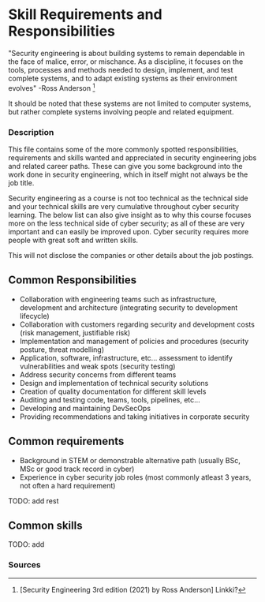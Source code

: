 # Skill Requirements and Responsibilities

"Security engineering is about building systems to remain dependable in the face of malice, error, or mischance. As a discipline, it focuses on the tools, processes and methods needed to design, implement, and test complete systems, and to adapt existing systems as their environment evolves" -Ross Anderson [^1]

It should be noted that these systems are not limited to computer systems, but rather complete systems involving people and related equipment.

### Description

This file contains some of the more commonly spotted responsibilities, requirements and skills wanted and appreciated in security engineering jobs and related career paths. These can give you some background into the work done in security engineering, which in itself might not always be the job title.

Security engineering as a course is not too technical as the technical side and your technical skills are very cumulative throughout cyber security learning. The below list can also give insight as to why this course focuses more on the less technical side of cyber security; as all of these are very important and can easily be improved upon. Cyber security requires more people with great soft and written skills. 

This will not disclose the companies or other details about the job postings.

## Common Responsibilities

* Collaboration with engineering teams such as infrastructure, development and architecture (integrating security to development lifecycle)  
* Collaboration with customers regarding security and development costs (risk management, justifiable risk)  
* Implementation and management of policies and procedures (security posture, threat modelling)  
* Application, software, infrastructure, etc... assessment to identify vulnerabilities and weak spots (security testing)  
* Address security concerns from different teams  
* Design and implementation of technical security solutions  
* Creation of quality documentation for different skill levels  
* Auditing and testing code, teams, tools, pipelines, etc...  
* Developing and maintaining DevSecOps  
* Providing recommendations and taking initiatives in corporate security

## Common requirements

* Background in STEM or demonstrable alternative path (usually BSc, MSc or good track record in cyber)  
* Experience in cyber security job roles (most commonly atleast 3 years, not often a hard requirement)  

TODO: add rest

## Common skills

TODO: add

### Sources

[^1]: [Security Engineering 3rd edition (2021) by Ross Anderson] Linkki?